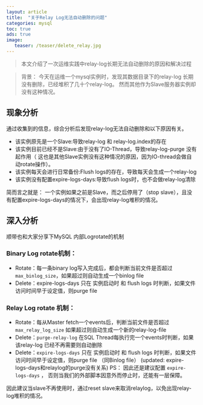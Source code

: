 ```yaml
---
layout: article
title:  "关于Relay Log无法自动删除的问题"
categories: mysql
toc: true
ads: true
image:
   teaser: /teaser/delete_relay.jpg
---
```


> 本文介绍了一次运维实践中relay-log长期无法自动删除的原因和解决过程


> 背景： 今天在运维一个mysql实例时，发现其数据目录下的relay-log 长期没有删除，已经堆积了几十个relay-log。 然而其他作为Slave服务器实例却没有这种情况。



## 现象分析


通过收集到的信息，综合分析后发现relay-log无法自动删除和以下原因有关。

- 该实例原先是一个Slave:导致relay-log 和 relay-log.index的存在
- 该实例目前已经不是Slave:由于没有了IO-Thread，导致relay-log-purge 没有起作用（ 这也是其他Slave实例没有这种情况的原因，因为IO-thread会做自动rotate操作）。
- 该实例每天会进行日常备份:Flush logs的存在，导致每天会生成一个relay-log
- 该实例没有配置expire-logs-days:导致flush logs时，也不会做relay-log清除

简而言之就是： 一个实例如果之前是Slave，而之后停用了（stop slave），且没有配置expire-logs-days的情况下，会出现relay-log堆积的情况。
 

## 深入分析

顺带也和大家分享下MySQL 内部Logrotate的机制

### Binary Log rotate机制：
- Rotate：每一条binary log写入完成后，都会判断当前文件是否超过 `max_binlog_size`，如果超过则自动生成一个binlog file
- Delete：expire-logs-days 只在 实例启动时 和 flush logs 时判断，如果文件访问时间早于设定值，则purge file
 

### Relay Log rotate 机制：
- Rotate：每从Master fetch一个events后，判断当前文件是否超过 `max_relay_log_size` 如果超过则自动生成一个新的relay-log-file
- Delete：`purge-relay-log` 在SQL Thread每执行完一个events时判断，如果该relay-log 已经不再需要则自动删除
- Delete：`expire-logs-days` 只在 实例启动时 和 flush logs 时判断，如果文件访问时间早于设定值，则purge file  （同Binlog file）  (updated: expire-logs-days和relaylog的purge没有关系)
PS： 因此还是建议配置 `expire-logs-days` ， 否则当我们的外部脚本因意外而停止时，还能有一层保障。

因此建议当slave不再使用时，通过reset slave来取消relaylog，以免出现relay-log堆积的情况。
